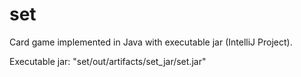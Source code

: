 # set
Card game implemented in Java with executable jar (IntelliJ Project).

Executable jar: "set/out/artifacts/set_jar/set.jar"
